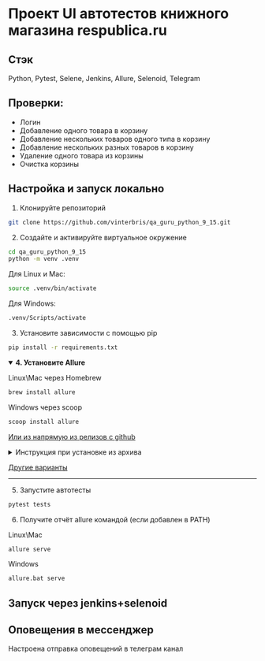 # Проект UI автотестов книжного магазина respublica.ru

## Стэк
Python, Pytest, Selene, Jenkins, Allure, Selenoid, Telegram

## Проверки:
- Логин
- Добавление одного товара в корзину
- Добавление нескольких товаров одного типа в корзину
- Добавление нескольких разных товаров в корзину
- Удаление одного товара из корзины
- Очистка корзины


## Настройка и запуск локально

1. Клонируйте репозиторий

```bash
git clone https://github.com/vinterbris/qa_guru_python_9_15.git
```

2. Создайте и активируйте виртуальное окружение

```bash
cd qa_guru_python_9_15
python -m venv .venv
```
Для Linux и Mac:
```bash
source .venv/bin/activate
```
Для Windows:
```bash
.venv/Scripts/activate
```

3. Установите зависимости с помощью pip

```bash
pip install -r requirements.txt
```

<details open>
  <summary><b>4. Установите Allure</b></summary>

Linux\Mac через Homebrew
```bash
brew install allure
```

Windows через scoop
```bash
scoop install allure
```


[Или из напрямую из релизов с github](https://github.com/allure-framework/allure2/releases)
<details>
    <summary>Инструкция при установке из архива</summary>

1. Скачать последнюю версию под свою систему 
2. Разархивировать в корень проекта
3. Папку (например `allure-2.27.0`) переименовываем в `allure`
4. Аллюр из архива готов, теперь запускать отчет можно из корня проекта командой:

Linux\Mac: 
```bash
allure/bin/allure serve
```
Win: 
```bash
allure/bin/allure.bat serve
```

---

</details>




[Другие варианты](https://allurereport.org/docs/gettingstarted-installation/)

---

</details>


5. Запустите автотесты

```bash
pytest tests
```

6. Получите отчёт allure командой (если добавлен в PATH)

Linux\Mac
```bash
allure serve
```
Windows
```bash
allure.bat serve
```



## Запуск через jenkins+selenoid
## Оповещения в мессенджер
Настроена отправка оповещений в телеграм канал